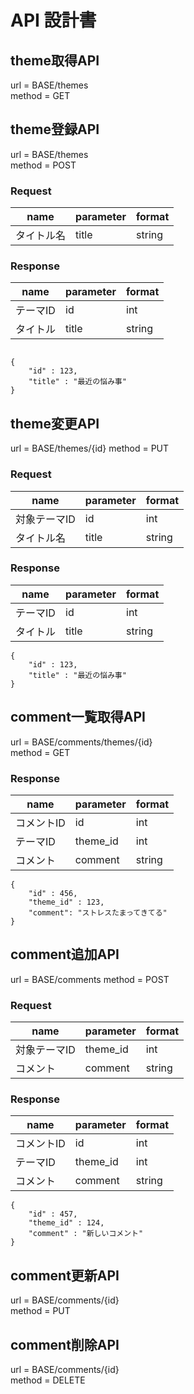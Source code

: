 # API 設計書

## theme取得API

url = BASE/themes<br>
method = GET

## theme登録API

url = BASE/themes<br>
method = POST

### Request

| name | parameter | format|
| -- | --| --|
| タイトル名 | title | string |

### Response

| name | parameter | format|
| -- | --| --|
| テーマID | id | int |
| タイトル | title | string |


```

{
    "id" : 123,
    "title" : "最近の悩み事"
}

```

## theme変更API

url = BASE/themes/{id}
method = PUT

### Request

| name | parameter | format|
| -- | --| --|
| 対象テーマID | id | int |
| タイトル名 | title | string |

### Response

| name | parameter | format|
| -- | --| --|
| テーマID | id | int |
| タイトル | title | string |


```
{
    "id" : 123,
    "title" : "最近の悩み事"
}
```


## comment一覧取得API

url = BASE/comments/themes/{id}<br>
method = GET

### Response

| name | parameter | format |
| ---  | -----  | -----|
| コメントID | id | int |
| テーマID | theme_id | int |
| コメント | comment | string|

```
{
    "id" : 456,
    "theme_id" : 123,
    "comment": "ストレスたまってきてる"
}
```

## comment追加API

url = BASE/comments
method = POST

### Request

| name | parameter | format|
| -- | -- |-- |
| 対象テーマID | theme_id | int|
| コメント | comment | string |

### Response

| name | parameter | format |
| --| -- | --|
| コメントID | id | int |
| テーマID | theme_id | int |
| コメント | comment | string |

```
{
    "id" : 457,
    "theme_id" : 124,
    "comment" : "新しいコメント"
}
```

## comment更新API

url = BASE/comments/{id}<br>
method = PUT


## comment削除API

url = BASE/comments/{id}<br>
method = DELETE

